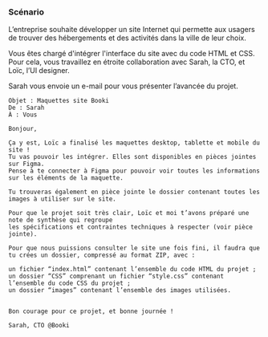 ### Scénario

L’entreprise souhaite développer un site Internet qui permette aux usagers de trouver des hébergements et des activités dans la ville de leur choix.

Vous êtes chargé d'intégrer l'interface du site avec du code HTML et CSS. Pour cela, vous travaillez en étroite collaboration avec Sarah, la CTO, et Loïc, l’UI designer. 

Sarah vous envoie un e-mail pour vous présenter l’avancée du projet.

    Objet : Maquettes site Booki
    De : Sarah
    À : Vous

    Bonjour,

    Ça y est, Loïc a finalisé les maquettes desktop, tablette et mobile du site ! 
    Tu vas pouvoir les intégrer. Elles sont disponibles en pièces jointes sur Figma. 
    Pense à te connecter à Figma pour pouvoir voir toutes les informations sur les éléments de la maquette.

    Tu trouveras également en pièce jointe le dossier contenant toutes les images à utiliser sur le site.

    Pour que le projet soit très clair, Loïc et moi t’avons préparé une note de synthèse qui regroupe 
    les spécifications et contraintes techniques à respecter (voir pièce jointe).

    Pour que nous puissions consulter le site une fois fini, il faudra que tu crées un dossier, compressé au format ZIP, avec :

    un fichier “index.html” contenant l’ensemble du code HTML du projet ;
    un dossier “CSS” comprenant un fichier “style.css” contenant l’ensemble du code CSS du projet ;
    un dossier “images” contenant l’ensemble des images utilisées.


    Bon courage pour ce projet, et bonne journée !

    Sarah, CTO @Booki